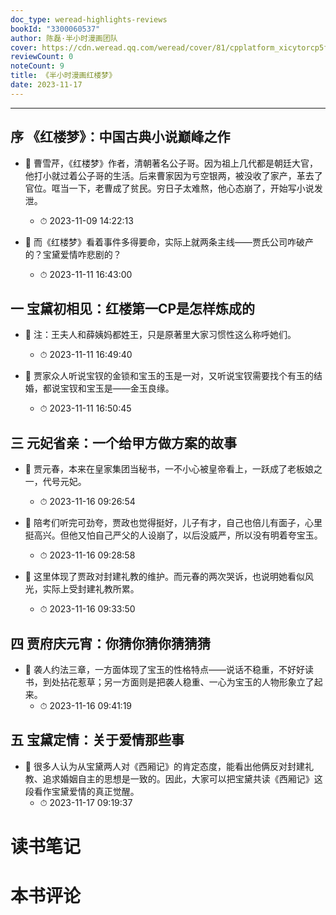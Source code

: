 ```yaml
---
doc_type: weread-highlights-reviews
bookId: "3300060537"
author: 陈磊·半小时漫画团队
cover: https://cdn.weread.qq.com/weread/cover/81/cpplatform_xicytorcp5fsf1m2errtjh/t7_cpplatform_xicytorcp5fsf1m2errtjh1685675532.jpg
reviewCount: 0
noteCount: 9
title: 《半小时漫画红楼梦》
date: 2023-11-17
---
```


---


## 序 《红楼梦》：中国古典小说巅峰之作


- 📌 曹雪芹，《红楼梦》作者，清朝著名公子哥。因为祖上几代都是朝廷大官，他打小就过着公子哥的生活。后来曹家因为亏空银两，被没收了家产，革去了官位。哐当一下，老曹成了贫民。穷日子太难熬，他心态崩了，开始写小说发泄。 
    - ⏱ 2023-11-09 14:22:13 

- 📌 而《红楼梦》看着事件多得要命，实际上就两条主线——贾氏公司咋破产的？宝黛爱情咋悲剧的？ 
    - ⏱ 2023-11-11 16:43:00 
## 一 宝黛初相见：红楼第一CP是怎样炼成的


- 📌 注：王夫人和薛姨妈都姓王，只是原著里大家习惯性这么称呼她们。 
    - ⏱ 2023-11-11 16:49:40 

- 📌 贾家众人听说宝钗的金锁和宝玉的玉是一对，又听说宝钗需要找个有玉的结婚，都说宝钗和宝玉是——金玉良缘。 
    - ⏱ 2023-11-11 16:50:45 
## 三 元妃省亲：一个给甲方做方案的故事


- 📌 贾元春，本来在皇家集团当秘书，一不小心被皇帝看上，一跃成了老板娘之一，代号元妃。 
    - ⏱ 2023-11-16 09:26:54 

- 📌 陪考们听完可劲夸，贾政也觉得挺好，儿子有才，自己也倍儿有面子，心里挺高兴。但他又怕自己严父的人设崩了，以后没威严，所以没有明着夸宝玉。 
    - ⏱ 2023-11-16 09:28:58 

- 📌 这里体现了贾政对封建礼教的维护。而元春的两次哭诉，也说明她看似风光，实际上受封建礼教所累。 
    - ⏱ 2023-11-16 09:33:50 
## 四 贾府庆元宵：你猜你猜你猜猜猜


- 📌 袭人约法三章，一方面体现了宝玉的性格特点——说话不稳重，不好好读书，到处拈花惹草；另一方面则是把袭人稳重、一心为宝玉的人物形象立了起来。 
    - ⏱ 2023-11-16 09:41:19 
## 五 宝黛定情：关于爱情那些事


- 📌 很多人认为从宝黛两人对《西厢记》的肯定态度，能看出他俩反对封建礼教、追求婚姻自主的思想是一致的。因此，大家可以把宝黛共读《西厢记》这段看作宝黛爱情的真正觉醒。 
    - ⏱ 2023-11-17 09:19:37 

# 读书笔记


# 本书评论
